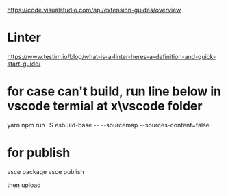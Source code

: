 https://code.visualstudio.com/api/extension-guides/overview

# Linter
https://www.testim.io/blog/what-is-a-linter-heres-a-definition-and-quick-start-guide/

# for case can't build, run line below in vscode termial at x\vscode folder
yarn
npm run -S esbuild-base -- --sourcemap --sources-content=false

# for publish
vsce package
vsce publish

then upload
